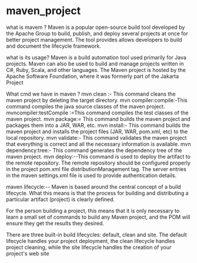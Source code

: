 # maven_project

what is mavem ?
Maven is a popular open-source build tool developed by the Apache Group to build, publish, and deploy several projects at once for better project management. The tool provides allows developers to build and document the lifecycle framework.

what is its usage?
Maven is a build automation tool used primarily for Java projects. Maven can also be used to build and manage projects written in C#, Ruby, Scala, and other languages. The Maven project is hosted by the Apache Software Foundation, where it was formerly part of the Jakarta Project

What cmd we have in maven ?
mvn clean :- This command cleans the maven project by deleting the target directory. 
mvn compiler:compile:-This command compiles the java source classes of the maven project.
mvncompiler:testCompile :=This command compiles the test classes of the maven project.
mvn package:= This command builds the maven project and packages them into a JAR, WAR, etc.
mvn install:- This command builds the maven project and installs the project files (JAR, WAR, pom.xml, etc) to the local repository.
mvn validate:- This command validates the maven project that everything is correct and all the necessary information is available.
mvn dependency:tree:- This command generates the dependency tree of the maven project.
mvn deploy:--This command is used to deploy the artifact to the remote repository. The remote repository should be configured properly in the project pom.xml file distributionManagement tag. The server entries in the maven settings.xml file is used to provide authentication details.

maven lifecycle:--
Maven is based around the central concept of a build lifecycle. What this means is that the process for building and distributing a particular artifact (project) is clearly defined.

For the person building a project, this means that it is only necessary to learn a small set of commands to build any Maven project, and the POM will ensure they get the results they desired.

There are three built-in build lifecycles: default, clean and site. The default lifecycle handles your project deployment, the clean lifecycle handles project cleaning, while the site lifecycle handles the creation of your project's web site
